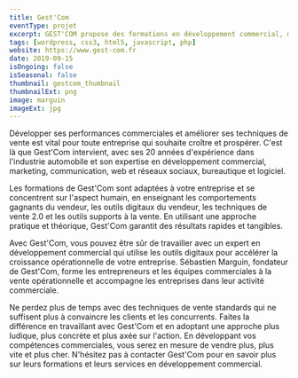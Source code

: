```yaml
---
title: Gest'Com
eventType: projet
excerpt: GEST'COM propose des formations en développement commercial, marketing/communication, web/réseaux sociaux, bureautique et logiciels, basées sur une alternance de cours théoriques et d’exercices de mise en situation adaptés à votre entreprise pour des résultats rapides.
tags: [wordpress, css3, html5, javascript, php]
website: https://www.gest-com.fr
date: 2019-09-15
isOngoing: false
isSeasonal: false
thumbnail: gestcom_thumbnail
thumbnailExt: png
image: marguin
imageExt: jpg
---
```


Développer ses performances commerciales et améliorer ses techniques de vente est vital pour toute entreprise qui
souhaite croître et prospérer. C'est là que Gest'Com intervient, avec ses 20 années d'expérience dans l'industrie
automobile et son expertise en développement commercial, marketing, communication, web et réseaux sociaux, bureautique
et logiciel.

Les formations de Gest'Com sont adaptées à votre entreprise et se concentrent sur l'aspect humain, en enseignant les
comportements gagnants du vendeur, les outils digitaux du vendeur, les techniques de vente 2.0 et les outils supports à
la vente. En utilisant une approche pratique et théorique, Gest'Com garantit des résultats rapides et tangibles.

Avec Gest'Com, vous pouvez être sûr de travailler avec un expert en développement commercial qui utilise les outils
digitaux pour accélérer la croissance opérationnelle de votre entreprise. Sébastien Marguin, fondateur de Gest'Com,
forme les entrepreneurs et les équipes commerciales à la vente opérationnelle et accompagne les entreprises dans leur
activité commerciale.

Ne perdez plus de temps avec des techniques de vente standards qui ne suffisent plus à convaincre les clients et les
concurrents. Faites la différence en travaillant avec Gest'Com et en adoptant une approche plus ludique, plus concrète
et plus axée sur l'action. En développant vos compétences commerciales, vous serez en mesure de vendre plus, plus vite
et plus cher. N'hésitez pas à contacter Gest'Com pour en savoir plus sur leurs formations et leurs services en
développement commercial.
